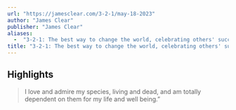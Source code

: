 ```yaml
---
url: "https://jamesclear.com/3-2-1/may-18-2023"
author: "James Clear"
publisher: "James Clear"
aliases:
  -  "3-2-1: The best way to change the world, celebrating others' success, and learning to listen"
title: "3-2-1: The best way to change the world, celebrating others' success, and learning to listen"
---
```


## Highlights
> I love and admire my species, living and dead, and am totally dependent on them for my life and well being.”

